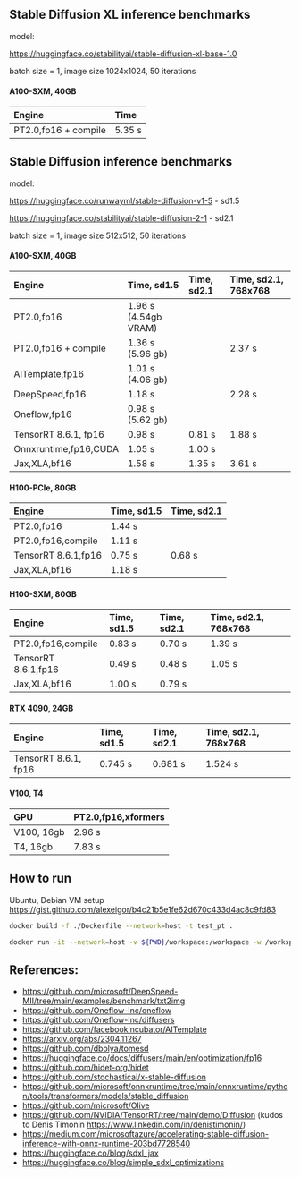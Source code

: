 ## Stable Diffusion XL inference benchmarks

model: 

https://huggingface.co/stabilityai/stable-diffusion-xl-base-1.0

batch size = 1, image size 1024x1024, 50 iterations

#### A100-SXM, 40GB
| Engine                 | Time                  | 
| :---                   | :---                  |
| PT2.0,fp16 + compile   | 5.35 s                |

## Stable Diffusion inference benchmarks

model: 

https://huggingface.co/runwayml/stable-diffusion-v1-5 - sd1.5

https://huggingface.co/stabilityai/stable-diffusion-2-1 - sd2.1

batch size = 1, image size 512x512, 50 iterations

#### A100-SXM, 40GB
| Engine                 | Time, sd1.5           | Time, sd2.1           | Time, sd2.1, 768x768  | 
| :---                   | :---                  | :---                  | :---                  |
| PT2.0,fp16             | 1.96 s (4.54gb VRAM)  |                       |                       |
| PT2.0,fp16 + compile   | 1.36 s (5.96 gb)      |                       | 2.37 s                |
| AITemplate,fp16        | 1.01 s (4.06 gb)      |                       |                       |
| DeepSpeed,fp16         | 1.18 s                |                       | 2.28 s                |
| Oneflow,fp16           | 0.98 s (5.62 gb)      |                       |                       |
| TensorRT 8.6.1, fp16   | 0.98 s                | 0.81 s                | 1.88 s                |
| Onnxruntime,fp16,CUDA  | 1.05 s                | 1.00 s                |                       |
| Jax,XLA,bf16           | 1.58 s                | 1.35 s                | 3.61 s                |

#### H100-PCIe, 80GB

| Engine                 | Time, sd1.5           | Time, sd2.1           | 
| :---                   | :---                  | :---                  |
| PT2.0,fp16             | 1.44 s                |                       |
| PT2.0,fp16,compile     | 1.11 s                |                       |
| TensorRT 8.6.1,fp16    | 0.75 s                | 0.68 s                |
| Jax,XLA,bf16           | 1.18 s                |                       |

#### H100-SXM, 80GB
| Engine                 | Time, sd1.5           | Time, sd2.1           | Time, sd2.1, 768x768  | 
| :---                   | :---                  | :---                  | :---                  |
| PT2.0,fp16,compile     | 0.83 s                | 0.70 s                | 1.39 s                |
| TensorRT 8.6.1,fp16    | 0.49 s                | 0.48 s                | 1.05 s                |
| Jax,XLA,bf16           | 1.00 s                | 0.79 s                |                       |

#### RTX 4090, 24GB
| Engine                 | Time, sd1.5           | Time, sd2.1           | Time, sd2.1, 768x768  | 
| :---                   | :---                  | :---                  | :---                  |
| TensorRT 8.6.1, fp16   | 0.745 s               | 0.681 s               | 1.524 s               |

#### V100, T4
| GPU                    | PT2.0,fp16,xformers   | 
| :---                   | :---                  | 
| V100, 16gb             | 2.96 s                | 
| T4, 16gb               | 7.83 s                | 

## How to run
Ubuntu, Debian VM setup https://gist.github.com/alexeigor/b4c21b5e1fe62d670c433d4ac8c9fd83
```bash
docker build -f ./Dockerfile --network=host -t test_pt .
```

```bash
docker run -it --network=host -v ${PWD}/workspace:/workspace -w /workspace --gpus all --ipc=host --ulimit memlock=-1 --ulimit stack=67108864 test_engine
```

## References:
- https://github.com/microsoft/DeepSpeed-MII/tree/main/examples/benchmark/txt2img
- https://github.com/Oneflow-Inc/oneflow
- https://github.com/Oneflow-Inc/diffusers
- https://github.com/facebookincubator/AITemplate
- https://arxiv.org/abs/2304.11267
- https://github.com/dbolya/tomesd
- https://huggingface.co/docs/diffusers/main/en/optimization/fp16
- https://github.com/hidet-org/hidet
- https://github.com/stochasticai/x-stable-diffusion
- https://github.com/microsoft/onnxruntime/tree/main/onnxruntime/python/tools/transformers/models/stable_diffusion
- https://github.com/microsoft/Olive
- https://github.com/NVIDIA/TensorRT/tree/main/demo/Diffusion (kudos to Denis Timonin https://www.linkedin.com/in/denistimonin/)
- https://medium.com/microsoftazure/accelerating-stable-diffusion-inference-with-onnx-runtime-203bd7728540
- https://huggingface.co/blog/sdxl_jax
- https://huggingface.co/blog/simple_sdxl_optimizations


